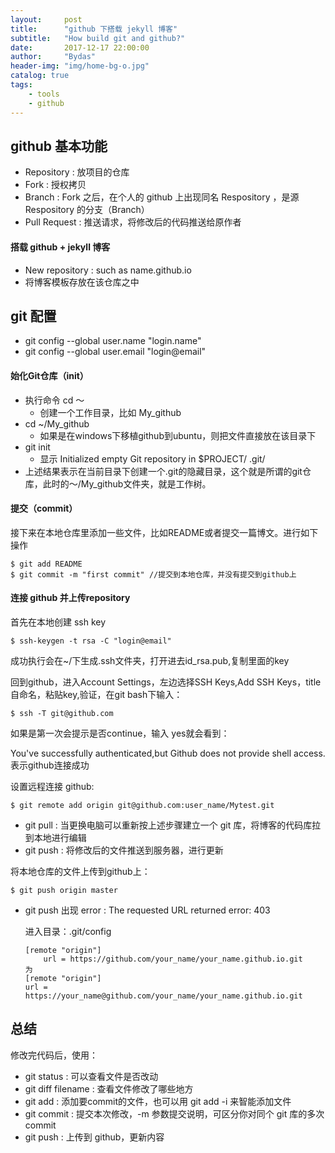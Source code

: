 ```yaml
---
layout:     post
title:      "github 下搭载 jekyll 博客"
subtitle:   "How build git and github?"
date:       2017-12-17 22:00:00
author:     "Bydas"
header-img: "img/home-bg-o.jpg"
catalog: true
tags:
    - tools
    - github
---
```


## github 基本功能

* Repository : 放项目的仓库
* Fork : 授权拷贝
* Branch : Fork 之后，在个人的 github 上出现同名 Respository ，是源 Respository 的分支（Branch）
* Pull Request : 推送请求，将修改后的代码推送给原作者

#### 搭载 github + jekyll 博客

- New repository : such as name.github.io
- 将博客模板存放在该仓库之中

## git 配置

* git config --global user.name "login.name"
* git config --global user.email "login@email"

#### 始化Git仓库（init）

* 执行命令 cd ～ 
  * 创建一个工作目录，比如 My_github
* cd ~/My_github
  * 如果是在windows下移植github到ubuntu，则把文件直接放在该目录下
* git init 
  * 显示 Initialized empty Git repository in $PROJECT/ .git/
* 上述结果表示在当前目录下创建一个.git的隐藏目录，这个就是所谓的git仓库，此时的～/My_github文件夹，就是工作树。

#### 提交（commit）

接下来在本地仓库里添加一些文件，比如README或者提交一篇博文。进行如下操作

    $ git add README
    $ git commit -m "first commit" //提交到本地仓库，并没有提交到github上

#### 连接 github 并上传repository

首先在本地创建 ssh key

    $ ssh-keygen -t rsa -C "login@email"

成功执行会在~/下生成.ssh文件夹，打开进去id_rsa.pub,复制里面的key

回到github，进入Account Settings，左边选择SSH Keys,Add SSH Keys，title自命名，粘贴key,验证，在git bash下输入：

    $ ssh -T git@github.com

如果是第一次会提示是否continue，输入 yes就会看到：

You've successfully authenticated,but Github does not provide shell access.表示github连接成功

设置远程连接 github:

    $ git remote add origin git@github.com:user_name/Mytest.git
* git pull : 当更换电脑可以重新按上述步骤建立一个 git 库，将博客的代码库拉到本地进行编辑
* git push : 将修改后的文件推送到服务器，进行更新

将本地仓库的文件上传到github上：

    $ git push origin master
* git push 出现 error : The requested URL returned error: 403

  进入目录：.git/config

  ```
  [remote "origin"]  
      url = https://github.com/your_name/your_name.github.io.git  
  为
  [remote "origin"]
  url = https://your_name@github.com/your_name/your_name.github.io.git
  ```

## 总结

修改完代码后，使用：

* git status : 可以查看文件是否改动
* git diff filename : 查看文件修改了哪些地方
* git add : 添加要commit的文件，也可以用 git add -i 来智能添加文件
* git commit : 提交本次修改，-m 参数提交说明，可区分你对同个 git 库的多次 commit
* git push : 上传到 github，更新内容